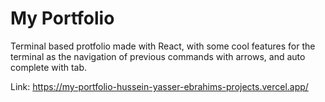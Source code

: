 # My Portfolio
Terminal based protfolio made with React, with some cool features for the terminal as the navigation of previous commands with arrows, and auto complete with tab.

Link: 
https://my-portfolio-hussein-yasser-ebrahims-projects.vercel.app/
